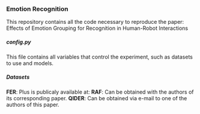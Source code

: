 ### Emotion Recognition

This repository contains all the code necessary to reproduce the paper: Effects of Emotion Grouping for Recognition in Human-Robot Interactions

##### config.py

This file contains all variables that control the experiment, such as datasets to use and models.

##### Datasets

**FER**: Plus is publicaly available at:
**RAF**: Can be obtained with the authors of its corresponding paper.
**QIDER**: Can be obtained via e-mail to one of the authors of this paper.
